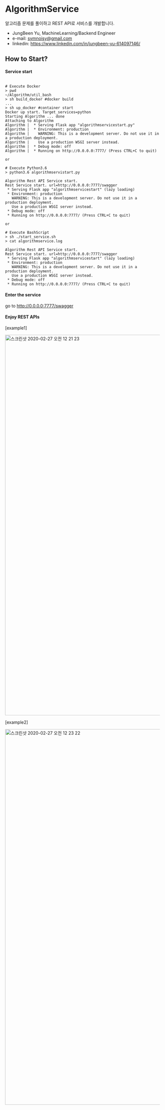 # AlgorithmService
알고리즘 문제를 풀이하고 REST API로 서비스를 개발합니다.
- JungBeen Yu, MachineLearning/Backend Engineer
- e-mail: symnoisy@gmail.com
- linkedin: https://www.linkedin.com/in/jungbeen-yu-614097146/

## How to Start?

#### Service start
<pre><code>
# Execute Docker
> pwd
~/Algorithm/util_bash
> sh build_docker #docker build
...
> sh up_docker #container start
Docker up start. Target_services=python
Starting Algorithm ... done
Attaching to Algorithm
Algorithm |  * Serving Flask app "algorithmservicestart.py"
Algorithm |  * Environment: production
Algorithm |    WARNING: This is a development server. Do not use it in a production deployment.
Algorithm |    Use a production WSGI server instead.
Algorithm |  * Debug mode: off
Algorithm |  * Running on http://0.0.0.0:7777/ (Press CTRL+C to quit)

or

# Execute Python3.6
> python3.6 algorithmservistart.py

Algorithm Rest API Service start.
Rest Service start. url=http://0.0.0.0:7777/swagger
 * Serving Flask app "algorithmservicestart" (lazy loading)
 * Environment: production
   WARNING: This is a development server. Do not use it in a production deployment.
   Use a production WSGI server instead.
 * Debug mode: off
 * Running on http://0.0.0.0:7777/ (Press CTRL+C to quit)
 
or 
 
# Execute BashScript
> sh ./start_service.sh
> cat algorithmservice.log

Algorithm Rest API Service start.
Rest Service start. url=http://0.0.0.0:7777/swagger
 * Serving Flask app "algorithmservicestart" (lazy loading)
 * Environment: production
   WARNING: This is a development server. Do not use it in a production deployment.
   Use a production WSGI server instead.
 * Debug mode: off
 * Running on http://0.0.0.0:7777/ (Press CTRL+C to quit) 
</code></pre>

#### Enter the service
go to http://0.0.0.0:7777/swagger

#### Enjoy REST APIs

[example1]

<img width="1239" alt="스크린샷 2020-02-27 오전 12 21 23" src="https://user-images.githubusercontent.com/9783553/75359103-3eae5400-58f7-11ea-8fbe-b0f0a0cfa840.png">

[example2]

<img width="1223" alt="스크린샷 2020-02-27 오전 12 23 22" src="https://user-images.githubusercontent.com/9783553/75359198-67cee480-58f7-11ea-9ad6-149c0ae17b79.png">

